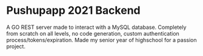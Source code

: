 # Pushupapp 2021 Backend
A GO REST server made to interact with a MySQL database.
Completely from scratch on all levels, no code generation, custom authentication process/tokens/expiration.
Made my senior year of highschool for a passion project.
